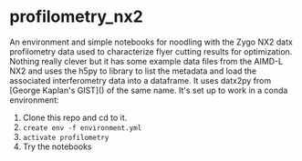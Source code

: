 # profilometry_nx2


An environment and simple notebooks for noodling with the Zygo NX2 datx profilometry data used to characterize flyer cutting results for optimization. Nothing really clever but it has some example data files from the AIMD-L NX2 and uses the h5py to library to list the metadata and load the associated interferometry data into a dataframe. It uses datx2py from [George Kaplan's GIST](<script src="https://gist.github.com/g-s-k/ccffb1e84df065a690e554f4b40cfd3a.js"></script>) of the same name. It's set up to work in a conda environment:


1. Clone this repo and cd to it.
2. ```create env -f environment.yml```
3. ```activate profilometry```
4. Try the notebooks



